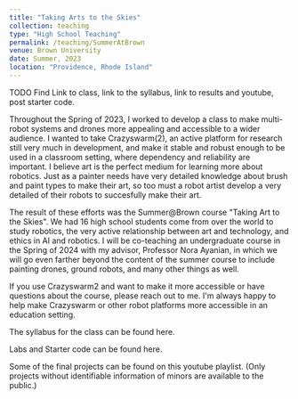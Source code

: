 ```yaml
---
title: "Taking Arts to the Skies"
collection: teaching
type: "High School Teaching"
permalink: /teaching/SummerAtBrown
venue: Brown University
date: Summer, 2023
location: "Providence, Rhode Island"
---
```

TODO Find Link to class, link to the syllabus, link to results and youtube, post starter code.

Throughout the Spring of 2023, I worked to develop a class to make multi-robot systems and drones more appealing and accessible to a wider audience. I wanted to take Crazyswarm(2), an active platform for research still very much in development, and make it stable and robust enough to be used in a classroom setting, where dependency and reliability are important. I believe art is the perfect medium for learning more about robotics. Just as a painter needs have very detailed knowledge about brush and paint types to make their art, so too must a robot artist develop a very detailed of their robots to succesfully make their art.

The result of these efforts was the Summer@Brown course "Taking Art to the Skies". We had 16 high school students come from over the world to study robotics, the very active relationship between art and technology, and ethics in AI and robotics. I will be co-teaching an undergraduate course in the Spring of 2024 with my advisor, Professor Nora Ayanian, in which we will go even farther beyond the content of the summer course to include painting drones, ground robots, and many other things as well.

If you use Crazyswarm2 and want to make it more accessible or have questions about the course, please reach out to me. I'm always happy to help make Crazyswarm or other robot platforms more accessible in an education setting.

The syllabus for the class can be found here.

Labs and Starter code can be found here.

Some of the final projects can be found on this youtube playlist. (Only projects without identifiable information of minors are available to the public.)